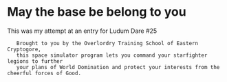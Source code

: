 May the base be belong to you
=============================

This was my attempt at an entry for Ludum Dare #25

       Brought to you by the Overlordry Training School of Eastern Cryptogore, 
       this space simulator program lets you command your starfighter legions to further 
       your plans of World Domination and protect your interests from the cheerful forces of Good.
